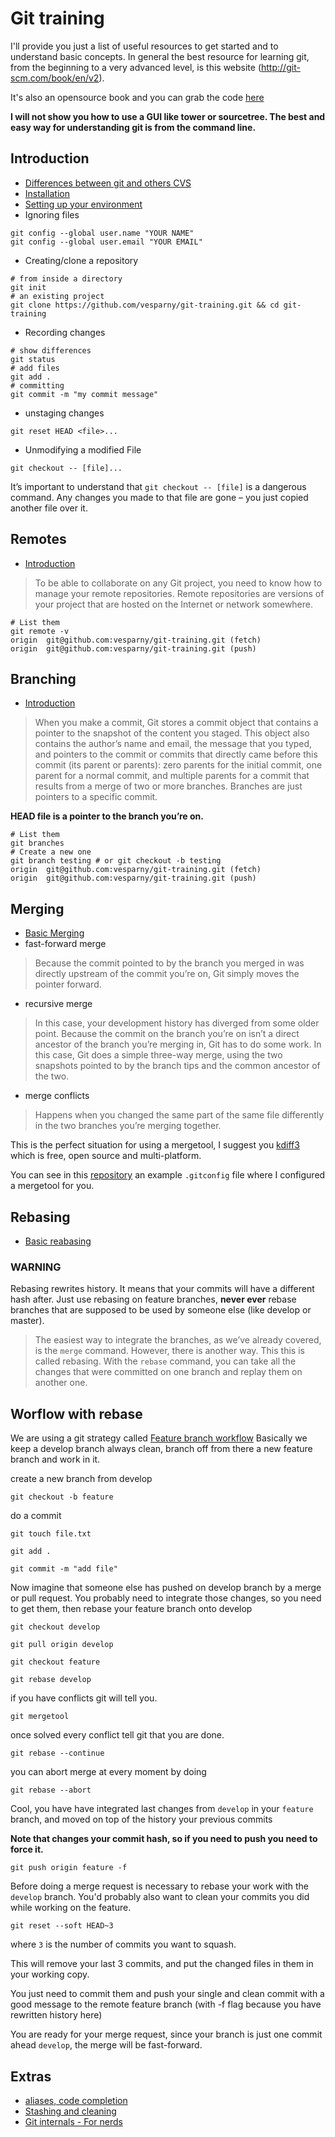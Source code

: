 # Git training
I'll provide you just a list of useful resources to get started and to understand basic concepts.
In general the best resource for learning git, from the beginning to a very advanced level, is this website (http://git-scm.com/book/en/v2).

It's also an opensource book and you can grab the code [here](http://git-scm.com/book/en/v2)

**I will not show you how to use a GUI like tower or sourcetree. The best and easy way for understanding git is from the command line.**

## Introduction
* [Differences between git and others CVS](http://git-scm.com/book/en/v2/Getting-Started-Git-Basics)
* [Installation](http://git-scm.com/book/en/v2/Getting-Started-Installing-Git)
* [Setting up your environment](https://help.github.com/articles/set-up-git/)
* Ignoring files
```
git config --global user.name "YOUR NAME"
git config --global user.email "YOUR EMAIL"
```
* Creating/clone a repository
```shell
# from inside a directory
git init
# an existing project
git clone https://github.com/vesparny/git-training.git && cd git-training
```
* Recording changes
```shell
# show differences
git status
# add files
git add .
# committing
git commit -m "my commit message"
```
* unstaging changes
```shell
git reset HEAD <file>...
```
* Unmodifying a modified File
```shell
git checkout -- [file]...
```
It’s important to understand that `git checkout -- [file]` is a dangerous command. Any changes you made to that file are gone – you just copied another file over it.

## Remotes
* [Introduction](http://git-scm.com/book/en/v2/Git-Basics-Working-with-Remotes)

>To be able to collaborate on any Git project, you need to know how to manage your remote repositories. Remote repositories are versions of your project that are hosted on the Internet or network somewhere.
>
```shell
# List them
git remote -v
origin	git@github.com:vesparny/git-training.git (fetch)
origin	git@github.com:vesparny/git-training.git (push)
```

## Branching
* [Introduction](http://git-scm.com/book/en/v2/Git-Branching-Branches-in-a-Nutshell)

>When you make a commit, Git stores a commit object that contains a pointer to the snapshot of the content you staged. This object also contains the author’s name and email, the message that you typed, and pointers to the commit or commits that directly came before this commit (its parent or parents): zero parents for the initial commit, one parent for a normal commit, and multiple parents for a commit that results from a merge of two or more branches.
Branches are just pointers to a specific commit.

**HEAD file is a pointer to the branch you’re on.**

```shell
# List them
git branches
# Create a new one
git branch testing # or git checkout -b testing
origin	git@github.com:vesparny/git-training.git (fetch)
origin	git@github.com:vesparny/git-training.git (push)
```

## Merging
* [Basic Merging](http://git-scm.com/book/en/v2/Git-Branching-Basic-Branching-and-Merging)
* fast-forward merge

>Because the commit pointed to by the branch you merged in was directly upstream of the commit you’re on, Git simply moves the pointer forward.

* recursive merge
>In this case, your development history has diverged from some older point. Because the commit on the branch you’re on isn’t a direct ancestor of the branch you’re merging in, Git has to do some work. In this case, Git does a simple three-way merge, using the two snapshots pointed to by the branch tips and the common ancestor of the two.
>

* merge conflicts
>Happens when you changed the same part of the same file differently in the two branches you’re merging together.

This is the perfect situation for using a mergetool,
I suggest you [kdiff3](http://kdiff3.sourceforge.net/) which is free, open source and multi-platform.

You can see in this [repository](https://github.com/vesparny/git-training/blob/master/.gitconfig) an example `.gitconfig` file where I configured a mergetool for you.

## Rebasing
* [Basic reabasing](http://git-scm.com/book/en/v2/Git-Branching-Rebasing)

### **WARNING**
Rebasing rewrites history. It means that your commits will have a different hash after.
Just use rebasing on feature branches, **never ever** rebase branches that are supposed to be used by someone else (like develop or master).


>The easiest way to integrate the branches, as we’ve already covered, is the `merge` command. However, there is another way. This this is called rebasing. With the `rebase` command, you can take all the changes that were committed on one branch and replay them on another one.

## Worflow with rebase
We are using a git strategy called [Feature branch workflow](https://www.atlassian.com/git/tutorials/comparing-workflows/feature-branch-workflow)
Basically we keep a develop branch always clean, branch off from there a new feature branch and work in it.


create a new branch from develop

`git checkout -b feature`

do a commit

`git touch file.txt`

`git add .`

`git commit -m "add file"`

Now imagine that someone else has pushed on develop branch by a merge or pull request.
You probably need to integrate those changes, so you need to get them, then rebase your feature branch onto develop

`git checkout develop`

`git pull origin develop`

`git checkout feature`

`git rebase develop`

if you have conflicts git will tell you.

`git mergetool`

once solved every conflict tell git that you are done.

`git rebase --continue`

you can abort merge at every moment by doing

`git rebase --abort`

Cool, you have have integrated last changes from `develop` in your `feature` branch, and moved on top of the history your previous commits

**Note that changes your commit hash, so if you need to push you need to force it.**

`git push origin feature -f`

Before doing a merge request is necessary to rebase your work with the `develop` branch.
You'd probably also want to clean your commits you did while working on the feature.

`git reset --soft HEAD~3`

where `3` is the number of commits you want to squash.

This will remove your last 3 commits, and put the changed files in them in your working copy.

You just need to commit them and push your single and clean commit with a good message to the remote feature branch (with -f flag because you have rewritten history here)

You are ready for your merge request, since your branch is just one commit ahead `develop`, the merge will be fast-forward.


## Extras
* [aliases, code completion](http://git-scm.com/book/en/v1/Git-Basics-Tips-and-Tricks)
* [Stashing and cleaning](http://git-scm.com/book/en/v2/Git-Tools-Stashing-and-Cleaning#_git_stashing)
* [Git internals - For nerds](http://git-scm.com/book/en/v1/Git-Internals)
